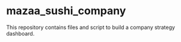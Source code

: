 # mazaa_sushi_company
This repository contains files and script to build a company strategy dashboard.

